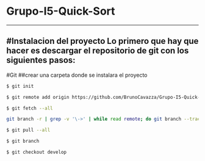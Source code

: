 # Grupo-I5-Quick-Sort
--------
#Instalacion del proyecto
Lo primero que hay que hacer es descargar el repositorio de git con los siguientes pasos:
--------
#Git
##crear una carpeta donde se instalara el proyecto
```sh
$ git init
```
```sh
$ git remote add origin https://github.com/BrunoCavazza/Grupo-I5-Quick-Sort.git
```
```sh
$ git fetch --all
```
```sh
git branch -r | grep -v '\->' | while read remote; do git branch --track "${remote#origin/}" "$remote"; done
```
```sh
$ git pull --all
```
```sh
$ git branch
```
```sh
$ git checkout develop
```
